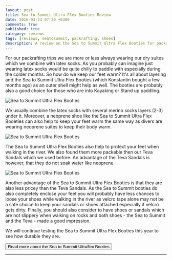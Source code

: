 ```yaml
---
layout: post
title: Sea to Summit Ultra Flex Booties Review
date: 2016-03-23 07:30 +0300
comments: true
published: true
category: reviews
tags: [reviews, seatosummit, packrafting, shoes]
description: A review on the Sea to Summit Ultra Flex Booties for packrafting or Kayaking
---
```

For our packrafting trips we are more or less always wearing our dry suites which we combine with latex socks. As you probably can imagine just wearing latex socks would be quite chilly to paddle with especially during the colder months. So how do we keep our feet warm? It's all about layering and the Sea to Summit Ultra Flex Booties (which Konstantin bought a few months ago) as an outer shell might help as well. The booties are probably also a good choice for those who are into Kayaking or Stand up paddling.
   
![Sea to Summit Ultra Flex Booties](https://farm2.staticflickr.com/1624/25841666865_141d7f355a_b.jpg "Sea to Summit Ultra Flex Booties")

<!--more-->

We usually combine the latex socks with several merino socks layers (2-3) under it. Moreover, a neoprene shoe like the Sea to Summit Ultra Flex Booeties can also help to keep your feet warm the same way as divers are wearing neoprene suites to keep their body warm.
   
![Sea to Summit Ultra Flex Booties](https://farm2.staticflickr.com/1455/25746566141_e38526eca2_b.jpg "Sea to Summit Ultra Flex Booties")
   
The Sea to Summit Ultra Flex Booties also help to protect your feet when walking in the river. We also found them more packable then our Teva Sandals which we used before. An advantage of the Teva Sandals is however, that they do not soak water like neoprene.
   
![Sea to Summit Ultra Flex Booties](https://farm2.staticflickr.com/1577/25275264374_c4ee457d72_b.jpg "Sea to Summit Ultra Flex Booties")
   
Another advantage of the Sea to Summit Ultra Flex Booties is that they are also less pricey than the Teva Sandals. As the Sea to Summit booties do also completely enclose your feet you will probably have less chances to loose your shoes while walking in the river as velcro tape alone may not be a safe choice to keep your sandals or shoes attached especially if velcro gets dirty. Finally, you should also consider to have shoes or sandals which are not slippery when walking on rocks and both shoes - the Sea to Summit and the Teva - made a good impression.

We will continue testing the Sea to Summit Ultra Flex Booties this year to see how durable they are.

<a href="https://www.rei.com/product/883302/sea-to-summit-ultra-flex-water-booties"><button type="button" class="btn btn-danger">Read more about the Sea to Summit Ultraflex Booties</button></a> 

---

<script type="text/javascript">
amzn_assoc_placement = "adunit0";
amzn_assoc_search_bar = "false";
amzn_assoc_tracking_id = "hikeve-20";
amzn_assoc_search_bar_position = "top";
amzn_assoc_ad_mode = "search";
amzn_assoc_ad_type = "smart";
amzn_assoc_marketplace = "amazon";
amzn_assoc_region = "US";
amzn_assoc_title = "Water Sports Boot Suggestions";
amzn_assoc_default_search_phrase = "sea to summit booties";
amzn_assoc_default_category = "All";
amzn_assoc_linkid = "0b60dd3a4d9005ae2f2639b410692f9a";
</script>
<script src="//z-na.amazon-adsystem.com/widgets/onejs?MarketPlace=US"></script>

